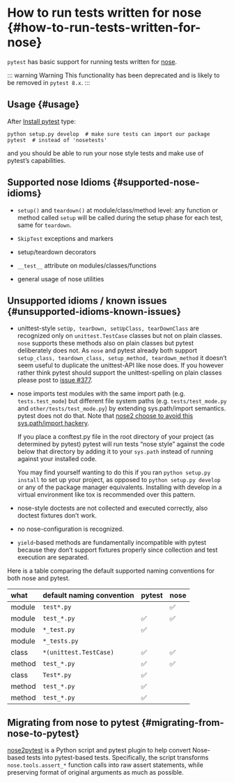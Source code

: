 # How to run tests written for nose {#how-to-run-tests-written-for-nose}

`pytest` has basic support for running tests written for [nose](https://nose.readthedocs.io/en/latest/).

::: warning Warning
This functionality has been deprecated and is likely to be removed in `pytest 8.x`.
:::

## Usage {#usage}
After [Install pytest](/python/pytest/get_started#install-pytest) type:

```shell
python setup.py develop  # make sure tests can import our package
pytest  # instead of 'nosetests'
```

and you should be able to run your nose style tests and make use of pytest’s capabilities.

## Supported nose Idioms {#supported-nose-idioms}

- `setup()` and `teardown()` at module/class/method level: any function or method called `setup` will be called during the setup phase for each test, same for `teardown`.

- `SkipTest` exceptions and markers

- setup/teardown decorators

- `__test__` attribute on modules/classes/functions

- general usage of nose utilities

## Unsupported idioms / known issues {#unsupported-idioms-known-issues}

- unittest-style `setUp, tearDown, setUpClass, tearDownClass` are recognized only on `unittest.TestCase` classes but not on plain classes. `nose` supports these methods also on plain classes but pytest deliberately does not. As `nose` and pytest already both support `setup_class, teardown_class, setup_method, teardown_method` it doesn’t seem useful to duplicate the unittest-API like nose does. If you however rather think pytest should support the unittest-spelling on plain classes please post to [issue #377](https://github.com/pytest-dev/pytest/issues/377).

- nose imports test modules with the same import path (e.g. `tests.test_mode`) but different file system paths (e.g. `tests/test_mode.py` and `other/tests/test_mode.py`) by extending sys.path/import semantics. pytest does not do that. Note that [nose2 choose to avoid this sys.path/import hackery](https://nose2.readthedocs.io/en/latest/differences.html#test-discovery-and-loading).

    If you place a conftest.py file in the root directory of your project (as determined by pytest) pytest will run tests “nose style” against the code below that directory by adding it to your `sys.path` instead of running against your installed code.

    You may find yourself wanting to do this if you ran `python setup.py install` to set up your project, as opposed to `python setup.py develop` or any of the package manager equivalents. Installing with develop in a virtual environment like tox is recommended over this pattern.

- nose-style doctests are not collected and executed correctly, also doctest fixtures don’t work.

- no nose-configuration is recognized.

- `yield`-based methods are fundamentally incompatible with pytest because they don’t support fixtures properly since collection and test execution are separated.

Here is a table comparing the default supported naming conventions for both nose and pytest.

| what   | default naming convention | pytest | nose |
| :----- | :------------------------ | :----- | :--- |
| module | `test*.py`                  |        | ✅    |
| module | `test_*.py`                | ✅      | ✅    |
| module | `*_test.py`                | ✅      |      |
| module | `*_tests.py`                |        |      |
| class  | `*(unittest.TestCase)`      | ✅      | ✅    |
| method | `test_*.py`                 | ✅      | ✅    |
| class  | `Test*.py`                  | ✅      |      |
| method | `test_*.py`                 | ✅      |      |
| method | `test_*.py`                 | ✅      |      |


## Migrating from nose to pytest {#migrating-from-nose-to-pytest}

[nose2pytest](https://github.com/pytest-dev/nose2pytest) is a Python script and pytest plugin to help convert Nose-based tests into pytest-based tests. Specifically, the script transforms `nose.tools.assert_*` function calls into raw assert statements, while preserving format of original arguments as much as possible.